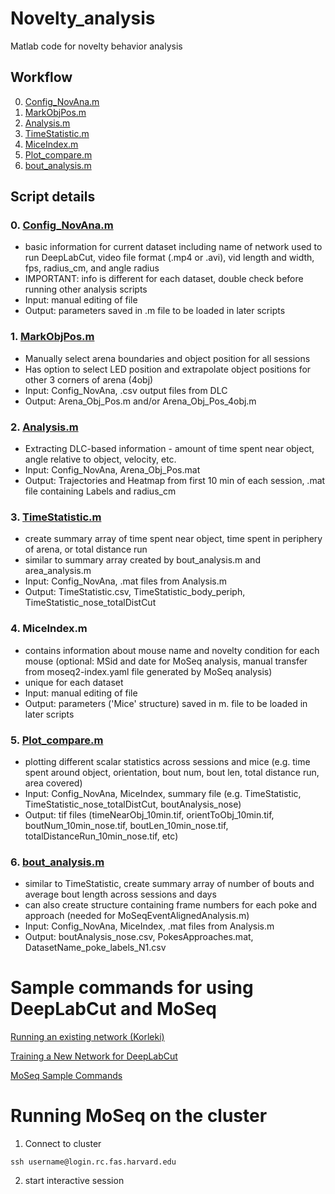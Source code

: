 # Novelty_analysis

Matlab code for novelty behavior analysis

## Workflow
0. [Config_NovAna.m](https://github.com/ckakiti/Novelty_analysis_KA/blob/master/README.md#0-config_novanam)
1. [MarkObjPos.m](https://github.com/ckakiti/Novelty_analysis_KA/blob/master/README.md#1-markobjposm)
2. [Analysis.m](https://github.com/ckakiti/Novelty_analysis_KA#2-analysism)
3. [TimeStatistic.m](https://github.com/ckakiti/Novelty_analysis_KA#3-timestatisticm)
4. [MiceIndex.m](https://github.com/ckakiti/Novelty_analysis_KA/blob/master/README.md#4-miceindexm)
5. [Plot_compare.m](https://github.com/ckakiti/Novelty_analysis_KA/blob/master/README.md#5-plot_comparem)
6. [bout_analysis.m](https://github.com/ckakiti/Novelty_analysis_KA/blob/master/README.md#4-bout_analysism)

## Script details
### 0. [Config_NovAna.m](https://github.com/ckakiti/Novelty_analysis_KA/blob/master/Config_NovAna.m)
- basic information for current dataset including name of network used to run DeepLabCut, video file format (.mp4 or .avi), vid length and width, fps, radius_cm, and angle radius
- IMPORTANT: info is different for each dataset, double check before running other analysis scripts
- Input: manual editing of file
- Output: parameters saved in .m file to be loaded in later scripts


### 1. [MarkObjPos.m](https://github.com/ckakiti/Novelty_analysis_KA/blob/master/MarkObjPos.m)
- Manually select arena boundaries and object position for all sessions
- Has option to select LED position and extrapolate object positions for other 3 corners of arena (4obj)
- Input: Config_NovAna, .csv output files from DLC
- Output: Arena_Obj_Pos.m and/or Arena_Obj_Pos_4obj.m


### 2. [Analysis.m](https://github.com/ckakiti/Novelty_analysis_KA/blob/master/Analysis.m)
- Extracting DLC-based information - amount of time spent near object, angle relative to object, velocity, etc.
- Input: Config_NovAna, Arena_Obj_Pos.mat
- Output: Trajectories and Heatmap from first 10 min of each session, .mat file containing Labels and radius_cm


### 3. [TimeStatistic.m](https://github.com/ckakiti/Novelty_analysis_KA/blob/master/FurtherAnalysis/TimeStatistic.m)
- create summary array of time spent near object, time spent in periphery of arena, or total distance run
- similar to summary array created by bout_analysis.m and area_analysis.m
- Input: Config_NovAna, .mat files from Analysis.m
- Output: TimeStatistic.csv, TimeStatistic_body_periph, TimeStatistic_nose_totalDistCut


### 4. MiceIndex.m
- contains information about mouse name and novelty condition for each mouse (optional: MSid and date for MoSeq analysis, manual transfer from moseq2-index.yaml file generated by MoSeq analysis)
- unique for each dataset
- Input: manual editing of file
- Output: parameters ('Mice' structure) saved in m. file to be loaded in later scripts


### 5. [Plot_compare.m](https://github.com/ckakiti/Novelty_analysis_KA/blob/master/FurtherAnalysis/Plot_compare.m)
- plotting different scalar statistics across sessions and mice (e.g. time spent around object, orientation, bout num, bout len, total  distance run, area covered)
- Input: Config_NovAna, MiceIndex, summary file (e.g. TimeStatistic, TimeStatistic_nose_totalDistCut, boutAnalysis_nose)
- Output: tif files (timeNearObj_10min.tif, orientToObj_10min.tif, boutNum_10min_nose.tif, boutLen_10min_nose.tif, totalDistanceRun_10min_nose.tif, etc)


### 6. [bout_analysis.m](https://github.com/ckakiti/Novelty_analysis_KA/blob/master/FurtherAnalysis/bout_analysis.m)
- similar to TimeStatistic, create summary array of number of bouts and average bout length across sessions and days
- can also create structure containing frame numbers for each poke and approach (needed for MoSeqEventAlignedAnalysis.m)
- Input: Config_NovAna, MiceIndex, .mat files from Analysis.m
- Output: boutAnalysis_nose.csv, PokesApproaches.mat, DatasetName_poke_labels_N1.csv

# Sample commands for using DeepLabCut and MoSeq

[Running an existing network (Korleki)](https://github.com/Rxie9596/Novelty_analysis/blob/master/Docs/Using_DLC_in_UchidaLab_Korleki.md)


[Training a New Network for DeepLabCut](https://github.com/Rxie9596/Novelty_analysis/blob/master/Docs/Training_a_new_network.md)

[MoSeq Sample Commands](https://github.com/Rxie9596/Novelty_analysis/blob/master/Docs/MoSeq_Example_Command.md)

# Running MoSeq on the cluster

1. Connect to cluster
```
ssh username@login.rc.fas.harvard.edu
```
2. start interactive session
